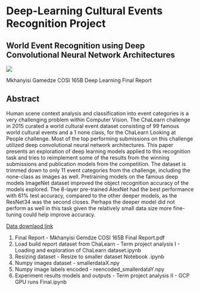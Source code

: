 # Deep-Learning Cultural Events Recognition Project

## World Event Recognition using Deep Convolutional Neural Network Architectures

<img src="[https://www.google.com/url?sa=i&url=https%3A%2F%2Fwww.researchgate.net%2Ffigure%2FExamples-of-event-images-from-the-ChaLearn-Cultural-Event-Recognition-dataset-top-row_fig1_319695330&psig=AOvVaw3fzOir7cSemTLhNhhfqyYi&ust=1673087226098000&source=images&cd=vfe&ved=0CA8QjRxqFwoTCIDZh-DdsvwCFQAAAAAdAAAAABAS](https://www.researchgate.net/publication/319695330/figure/fig1/AS:962204711002115@1606418888444/Examples-of-event-images-from-the-ChaLearn-Cultural-Event-Recognition-dataset-top-row.gif)" >

Mkhanyisi Gamedze
COSI 165B Deep Learning
Final Report

## Abstract

Human scene context analysis and classification into event categories is a very challenging problem within Computer Vision. The ChaLearn challenge in 2015 curated a world cultural event dataset consisting of 99 famous world cultural events and a 1 none class, for the ChaLearn Looking at People challenge. Most of the top performing submissions on this challenge utilized deep convolutional neural network architectures. This paper presents an exploration of deep learning models applied to this recognition task and tries to reimplement some of the results from the winning submissions and publication models from the competition. The dataset is trimmed down to only 11 event categories from the challenge, including the none-class as images as well. Pretraining models on the famous deep models ImageNet dataset improved the object recognition accuracy of the models explored. The 8-layer pre-trained AlexNet had the best performance with 61% test accuracy, compared to the other deeper models, as the ResNet34 was the second closes. Perhaps the deeper model did not perform as well in this task given the relatively small data size more fine-tuning could help improve accuracy.

[Data downlaod link](https://drive.google.com/drive/folders/1VdGjJeYA7JibE1tDaaECP19WJqRh04Gd?usp=share_link)


1. Final Report - Mkhanyisi Gemdze COSI 165B Final Report.pdf
2. Load build report dataset from ChaLearn - Term project analysis I - Loading and exploration of ChaLearn dataset.ipynb
3. Resizing dataset - Resize to smaller dataset Notebook .ipynb
4. Numpy images dataset - smallerdataX.npy
5. Numpy image labels encoded - reencoded_smallerdataY.npy
6. Experiment results models and outputs - Term project analysis II   -  GCP GPU runs Final.ipynb
